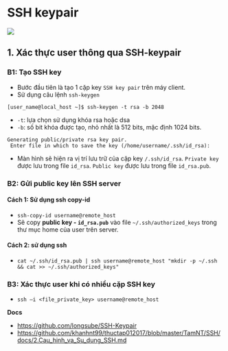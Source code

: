 # SSH keypair

![](https://github.com/khanhnt99/thuctap012017/raw/master/TamNT/SSH/images/2.5.png)

## 1. Xác thực user thông qua SSH-keypair
### B1: Tạo SSH key
- Bước đầu tiên là tạo 1 cặp key `SSH key pair` trên máy client.
- Sử dụng câu lệnh `ssh-keygen`

```
[user_name@local_host ~]$ ssh-keygen -t rsa -b 2048
```
- `-t`: lựa chọn sử dụng khóa rsa hoặc dsa
- `-b`: số bit khóa được tạo, nhỏ nhất là 512 bits, mặc định 1024 bits.

```
Generating public/private rsa key pair.
 Enter file in which to save the key (/home/username/.ssh/id_rsa):
```
- Màn hình sẽ hiện ra vị trí lưu trữ của cặp key `/.ssh/id_rsa`. `Private key` được lưu trong file  `id_rsa`. `Public key` được lưu trong file `id_rsa.pub`.

### B2: Gửi public key lên SSH server
#### Cách 1: Sử dụng ssh copy-id
- `ssh-copy-id username@remote_host`
- Sẽ copy **public key - `id_rsa.pub`** vào file `~/.ssh/authorized_keys` trong thư mục home của user trên server.

#### Cách 2: sử dụng ssh
- `cat ~/.ssh/id_rsa.pub | ssh username@remote_host "mkdir -p ~/.ssh && cat >> ~/.ssh/authorized_keys"`

### B3: Xác thực user khi có nhiều cặp SSH key
- `ssh –i <file_private_key> username@remote_host`

__Docs__
- https://github.com/longsube/SSH-Keypair
- https://github.com/khanhnt99/thuctap012017/blob/master/TamNT/SSH/docs/2.Cau_hinh_va_Su_dung_SSH.md